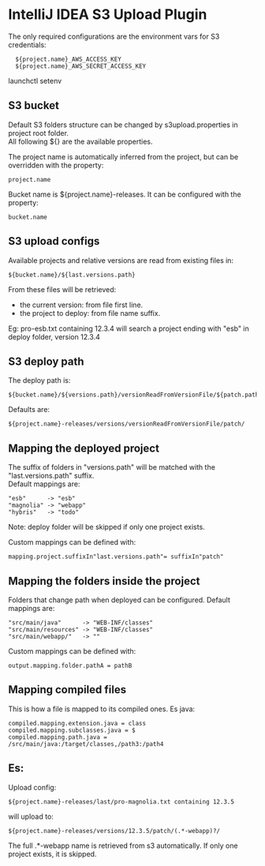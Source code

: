 # IntelliJ IDEA S3 Upload Plugin

The only required configurations are the environment vars for S3 credentials:  
```
  ${project.name}_AWS_ACCESS_KEY 
  ${project.name}_AWS_SECRET_ACCESS_KEY
```

launchctl setenv

## S3 bucket
Default S3 folders structure can be changed by s3upload.properties in project root folder.  
All following ${} are the available properties.

The project name is automatically inferred from the project, but can be overridden with the property:
```
project.name
```

Bucket name is ${project.name}-releases. It can be configured with the property:
```
bucket.name
```

## S3 upload configs
Available projects and relative versions are read from existing files in:
```
${bucket.name}/${last.versions.path}
```

From these files will be retrieved:
 - the current version: from file first line.
 - the project to deploy: from file name suffix. 
 
Eg: pro-esb.txt containing 12.3.4 will search a project ending with "esb" in deploy folder, version 12.3.4
 
## S3 deploy path
 
The deploy path is:  
```
${bucket.name}/${versions.path}/versionReadFromVersionFile/${patch.path}/  
```

Defaults are:  
```
${project.name}-releases/versions/versionReadFromVersionFile/patch/  
```

## Mapping the deployed project 

The suffix of folders in "versions.path" will be matched with the "last.versions.path" suffix.  
Default mappings are:
```
"esb"      -> "esb"
"magnolia" -> "webapp"
"hybris"   -> "todo"
 ```
Note: deploy folder will be skipped if only one project exists.

Custom mappings can be defined with:
```
mapping.project.suffixIn"last.versions.path"= suffixIn"patch"
```

## Mapping the folders inside the project 

Folders that change path when deployed can be configured.
Default mappings are:
```
"src/main/java"      -> "WEB-INF/classes"
"src/main/resources" -> "WEB-INF/classes"
"src/main/webapp/"   -> ""
 ```
 
Custom mappings can be defined with:
```
output.mapping.folder.pathA = pathB 
```

## Mapping compiled files 

This is how a file is mapped to its compiled ones. Es java:
```
compiled.mapping.extension.java = class
compiled.mapping.subclasses.java = $
compiled.mapping.path.java = /src/main/java:/target/classes,/path3:/path4
 ```
 

## Es:
Upload config:
```
${project.name}-releases/last/pro-magnolia.txt containing 12.3.5 
```
will upload to:
```
${project.name}-releases/versions/12.3.5/patch/(.*-webapp)?/
```
The full .*-webapp name is retrieved from s3 automatically. If only one project exists, it is skipped.


